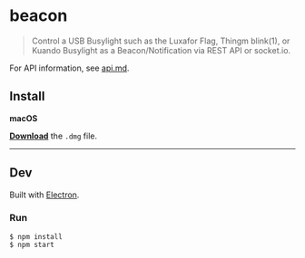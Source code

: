 # beacon

> Control a USB Busylight such as the Luxafor Flag, Thingm blink(1), or Kuando Busylight as a Beacon/Notification via REST API or socket.io.

For API information, see [api.md](api.md).

## Install

**macOS**

[**Download**](https://github.com/josephdadams/beacon/releases/latest) the `.dmg` file.

---

## Dev

Built with [Electron](https://electronjs.org).

### Run

```
$ npm install
$ npm start
```